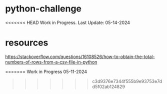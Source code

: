 # python-challenge
<<<<<<< HEAD
Work in Progress. Last Update: 05-14-2024

# resources

https://stackoverflow.com/questions/16108526/how-to-obtain-the-total-numbers-of-rows-from-a-csv-file-in-python

=======
Work in Progress 05-11-2024
>>>>>>> c3d9376e7344f555b9e93753e7dd5f02ab124829
